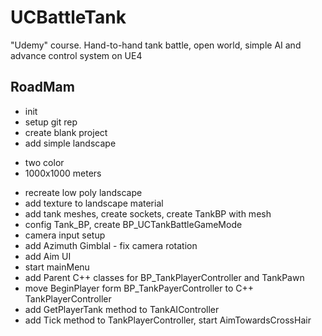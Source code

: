 # UCBattleTank
"Udemy" course. Hand-to-hand tank battle, open world, simple AI and advance control system on UE4

## RoadMam
* init
* setup git rep
* create blank project
* add simple landscape 
 - two color 
 - 1000x1000 meters
* recreate low poly landscape
* add texture to landscape material
* add tank meshes,  create sockets, create TankBP with mesh 
* config Tank_BP, create BP_UCTankBattleGameMode
* camera input setup
* add Azimuth Gimblal - fix camera rotation
* add Aim UI
* start mainMenu 
* add Parent C++ classes for BP_TankPlayerController and TankPawn
* move BeginPlayer form BP_TankPayerController to C++ TankPlayerController
* add GetPlayerTank method to TankAIController
* add Tick method to TankPlayerController, start AimTowardsCrossHair

 